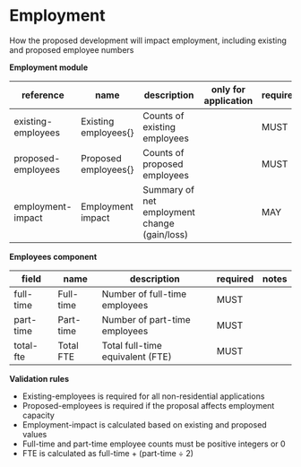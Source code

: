 # Employment

How the proposed development will impact employment, including existing and proposed employee numbers

**Employment module**

| reference | name | description | only for application | requirement | notes |
| --- | --- | --- | --- | --- | --- |
| existing-employees | Existing employees{} | Counts of existing employees |  | MUST |  |
| proposed-employees | Proposed employees{} | Counts of proposed employees |  | MUST |  |
| employment-impact | Employment impact | Summary of net employment change (gain/loss) |  | MAY |  |


**Employees component**

field | name | description | required | notes
-- | -- | -- | -- | --
full-time | Full-time | Number of full-time employees | MUST | 
part-time | Part-time | Number of part-time employees | MUST | 
total-fte | Total FTE | Total full-time equivalent (FTE) | MUST | 

**Validation rules**

- Existing-employees is required for all non-residential applications
- Proposed-employees is required if the proposal affects employment capacity
- Employment-impact is calculated based on existing and proposed values
- Full-time and part-time employee counts must be positive integers or 0
- FTE is calculated as full-time + (part-time ÷ 2)